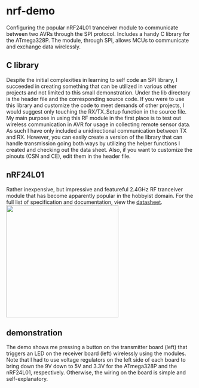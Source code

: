 # nrf-demo
Configuring the popular nRF24L01 tranceiver module to communicate between two AVRs through the SPI protocol. Includes a handy C library for the ATmega328P. The module,
through SPI, allows MCUs to communicate and exchange data wirelessly.

## C library
Despite the initial complexities in learning to self code an SPI library, I succeeded in creating something that can be utilized in various other projects and not limited
to this small demonstration. Under the lib directory is the header file and the corresponding source code. If you were to use this library and customize the code to meet 
demands of other projects, I would suggest only touching the RX/TX_Setup function in the source file. My main purpose in using this RF module in the first place is to test
out wireless communication in AVR for usage in collecting remote sensor data. As such I have only included a unidirectional communication between TX and RX. However, you
can easily create a version of the library that can handle transmission going both ways by utilizing the helper functions I created and checking out the data sheet. Also, 
if you want to customize the pinouts (CSN and CE), edit them in the header file.

## nRF24L01
Rather inexpensive, but impressive and featureful 2.4GHz RF tranceiver module that has become apparently popular in the hobbyist domain. For the full list of specification and
documentation, view the [datasheet](https://www.sparkfun.com/datasheets/Components/nRF24L01_prelim_prod_spec_1_2.pdf).
<img src="https://image.pushauction.com/0/0/9d5737cf-1a8d-4335-8999-1e263f97a4d9/4c809ec5-6df4-472e-a03a-06cca0cc4c3d.jpg" width="300" height="300">

## demonstration
The demo shows me pressing a button on the transmitter board (left) that triggers an LED on the receiver board (left) wirelessly using the modules. Note that I had to use
voltage regulators on the left side of each board to bring down the 9V down to 5V and 3.3V for the ATmega328P and the nRF24L01, respectively. Otherwise, the wiring on the 
board is simple and self-explanatory.
